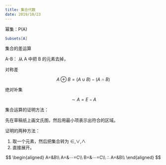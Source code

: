 ```yaml
---
title: 集合代数
date: 2019/10/23
---
```


幂集：P(A)

```Mathematica
Subsets[A]
```

集合的差运算

A-B： 从 A 中把 B 的元素去掉，

对称差

$$
A\oplus B=(A\cup B)-(A\cap B)
$$

绝对补集

$$
\sim A=E-A
$$

集合运算的证明方法：

先在草稿纸上画文氏图，然后用最小项表示出符合的区域。

证明的两种方法：

1. 取一个元素，然后把集合转为 ∈,∨,∧
2. 直接展开。

$$
\begin{aligned}
A=&B\\
A=&⋯=C\\
B=&⋯=C\\
∴ A=&B\\
\end{aligned}
$$
